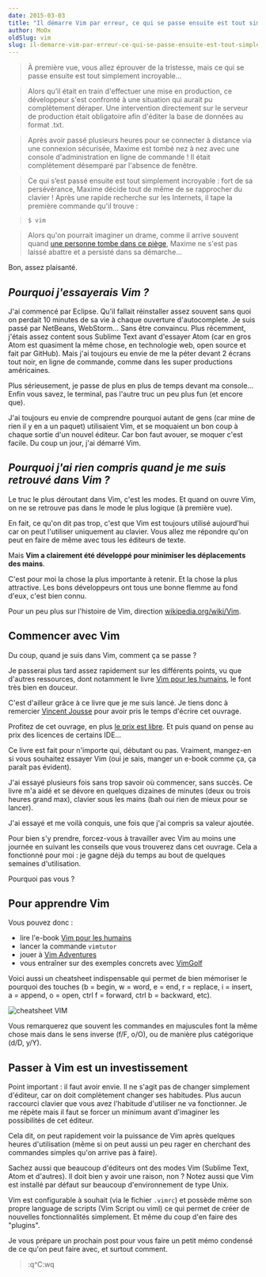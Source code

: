 ```yaml
---
date: 2015-03-03
title: "Il démarre Vim par erreur, ce qui se passe ensuite est tout simplement bluffant"
author: MoOx
oldSlug: vim
slug: il-demarre-vim-par-erreur-ce-qui-se-passe-ensuite-est-tout-simplement-bluffant
---
```


> À première vue, vous allez éprouver de la tristesse, mais ce qui se passe
> ensuite est tout simplement incroyable...

> Alors qu’il était en train d'effectuer une mise en production, ce développeur
> s'est confronté à une situation qui aurait pu complètement déraper. Une
> intervention directement sur le serveur de production était obligatoire afin
> d'éditer la base de données au format .txt.

> Après avoir passé plusieurs heures pour se connecter à distance via une
> connexion sécurisée, Maxime est tombé nez à nez avec une console
> d'administration en ligne de commande ! Il était complètement désemparé par
> l'absence de fenêtre.

> Ce qui s’est passé ensuite est tout simplement incroyable : fort de sa
> persévérance, Maxime décide tout de même de se rapprocher du clavier ! Après
> une rapide recherche sur les Internets, il tape la première commande qu'il
> trouve :

> ```console
> $ vim
> ```

> Alors qu'on pourrait imaginer un drame, comme il arrive souvent quand
> [une personne tombe dans ce piège](https://duckduckgo.com/?q=I+am+stuck+in+VIM),
> Maxime ne s'est pas laissé abattre et a persisté dans sa démarche...

Bon, assez plaisanté.

## _Pourquoi j'essayerais Vim ?_

J'ai commencé par Eclipse. Qu'il fallait réinstaller assez souvent sans quoi on
perdait 10 minutes de sa vie à chaque ouverture d'autocomplete. Je suis passé
par NetBeans, WebStorm... Sans être convaincu. Plus récemment, j'étais assez
content sous Sublime Text avant d'essayer Atom (car en gros Atom est quasiment
la même chose, en technologie web, open source et fait par GitHub). Mais j'ai
toujours eu envie de me la péter devant 2 écrans tout noir, en ligne de
commande, comme dans les super productions américaines.

Plus sérieusement, je passe de plus en plus de temps devant ma console... Enfin
vous savez, le terminal, pas l'autre truc un peu plus fun (et encore que).

J'ai toujours eu envie de comprendre pourquoi autant de gens (car mine de rien
il y en a un paquet) utilisaient Vim, et se moquaient un bon coup à chaque
sortie d'un nouvel éditeur. Car bon faut avouer, se moquer c'est facile. Du coup
un jour, j'ai démarré Vim.

## _Pourquoi j'ai rien compris quand je me suis retrouvé dans Vim ?_

Le truc le plus déroutant dans Vim, c'est les modes. Et quand on ouvre Vim, on
ne se retrouve pas dans le mode le plus logique (à première vue).

En fait, ce qu'on dit pas trop, c'est que Vim est toujours utilisé aujourd'hui
car on peut l'utiliser uniquement au clavier. Vous allez me répondre qu'on peut
en faire de même avec tous les éditeurs de texte.

Mais **Vim a clairement été développé pour minimiser les déplacements des
mains**.

C'est pour moi la chose la plus importante à retenir. Et la chose la plus
attractive. Les bons développeurs ont tous une bonne flemme au fond d'eux, c'est
bien connu.

Pour un peu plus sur l'histoire de Vim, direction
[wikipedia.org/wiki/Vim](https://fr.wikipedia.org/wiki/Vim).

## Commencer avec Vim

Du coup, quand je suis dans Vim, comment ça se passe ?

Je passerai plus tard assez rapidement sur les différents points, vu que
d'autres ressources, dont notamment le livre
[Vim pour les humains](https://vimebook.com/), le font très bien en douceur.

C'est d'ailleur grâce à ce livre que je me suis lancé. Je tiens donc à remercier
[Vincent Jousse](https://vincent.jousse.org/) pour avoir pris le temps d'écrire
cet ouvrage.

Profitez de cet ouvrage, en plus
[le prix est libre](http://ploum.net/le-prix-libre-une-impossible-utopie/). Et
puis quand on pense au prix des licences de certains IDE...

Ce livre est fait pour n'importe qui, débutant ou pas. Vraiment, mangez-en si
vous souhaitez essayer Vim (oui je sais, manger un e-book comme ça, ça paraît
pas évident).

J'ai essayé plusieurs fois sans trop savoir où commencer, sans succès. Ce livre
m'a aidé et se dévore en quelques dizaines de minutes (deux ou trois heures
grand max), clavier sous les mains (bah oui rien de mieux pour se lancer).

J'ai essayé et me voilà conquis, une fois que j'ai compris sa valeur ajoutée.

Pour bien s'y prendre, forcez-vous à travailler avec Vim au moins une journée en
suivant les conseils que vous trouverez dans cet ouvrage. Cela a fonctionné pour
moi : je gagne déjà du temps au bout de quelques semaines d'utilisation.

Pourquoi pas vous ?

## Pour apprendre Vim

Vous pouvez donc :

- lire l'e-book [Vim pour les humains](http://vimebook.com)
- lancer la commande `vimtutor`
- jouer à [Vim Adventures](http://vim-adventures.com/)
- vous entraîner sur des exemples concrets avec [VimGolf](http://vimgolf.com/)

Voici aussi un cheatsheet indispensable qui permet de bien mémoriser le pourquoi
des touches (b = begin, w = word, e = end, r = replace, i = insert, a = append,
o = open, ctrl f = forward, ctrl b = backward, etc).

![cheatsheet VIM](/images/articles/2015-03-03-il-demarre-vim-par-erreur-ce-qui-se-passe-ensuite-est-tout-simplement-bluffant/vim-cheatsheet.gif)

Vous remarquerez que souvent les commandes en majuscules font la même chose mais
dans le sens inverse (f/F, o/O), ou de manière plus catégorique (d/D, y/Y).

## Passer à Vim est un investissement

Point important : il faut avoir envie. Il ne s'agit pas de changer simplement
d'éditeur, car on doit complètement changer ses habitudes. Plus aucun raccourci
clavier que vous avez l'habitude d'utiliser ne va fonctionner. Je me répète mais
il faut se forcer un minimum avant d'imaginer les possibilités de cet éditeur.

Cela dit, on peut rapidement voir la puissance de Vim après quelques heures
d'utilisation (même si on peut aussi un peu rager en cherchant des commandes
simples qu'on arrive pas à faire).

Sachez aussi que beaucoup d'éditeurs ont des modes Vim (Sublime Text, Atom et
d'autres). Il doit bien y avoir une raison, non ? Notez aussi que Vim est
installé par défaut sur beaucoup d'environnement de type Unix.

Vim est configurable à souhait (via le fichier `.vimrc`) et possède même son
propre language de scripts (Vim Script ou viml) ce qui permet de créer de
nouvelles fonctionnalités simplement. Et même du coup d'en faire des "plugins".

Je vous prépare un prochain post pour vous faire un petit mémo condensé de ce
qu'on peut faire avec, et surtout comment.

> :q^C:wq
